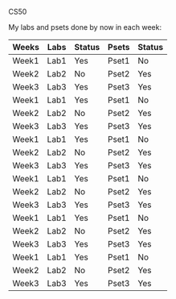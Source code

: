 CS50

My labs and psets done by now in each week:

| Weeks | Labs | Status | Psets | Status |
|-------|------|--------|-------|--------|
| Week1 | Lab1 | Yes    | Pset1 | No     |
| Week2 | Lab2 | No     | Pset2 | Yes    |
| Week3 | Lab3 | Yes    | Pset3 | Yes    |
| Week1 | Lab1 | Yes    | Pset1 | No     |
| Week2 | Lab2 | No     | Pset2 | Yes    |
| Week3 | Lab3 | Yes    | Pset3 | Yes    |
| Week1 | Lab1 | Yes    | Pset1 | No     |
| Week2 | Lab2 | No     | Pset2 | Yes    |
| Week3 | Lab3 | Yes    | Pset3 | Yes    |
| Week1 | Lab1 | Yes    | Pset1 | No     |
| Week2 | Lab2 | No     | Pset2 | Yes    |
| Week3 | Lab3 | Yes    | Pset3 | Yes    |
| Week1 | Lab1 | Yes    | Pset1 | No     |
| Week2 | Lab2 | No     | Pset2 | Yes    |
| Week3 | Lab3 | Yes    | Pset3 | Yes    |
| Week1 | Lab1 | Yes    | Pset1 | No     |
| Week2 | Lab2 | No     | Pset2 | Yes    |
| Week3 | Lab3 | Yes    | Pset3 | Yes    |
